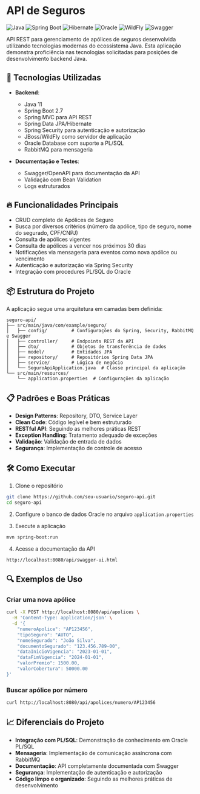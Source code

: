 # API de Seguros

![Java](https://img.shields.io/badge/Java-11-orange)
![Spring Boot](https://img.shields.io/badge/Spring%20Boot-2.7-brightgreen)
![Hibernate](https://img.shields.io/badge/Hibernate-JPA-blue)
![Oracle](https://img.shields.io/badge/Oracle-Database-red)
![WildFly](https://img.shields.io/badge/WildFly-26-orange)
![Swagger](https://img.shields.io/badge/Swagger-API%20Docs-green)

API REST para gerenciamento de apólices de seguros desenvolvida utilizando tecnologias modernas do ecossistema Java. Esta aplicação demonstra proficiência nas tecnologias solicitadas para posições de desenvolvimento backend Java.

## 🚀 Tecnologias Utilizadas

- **Backend**:
  - Java 11
  - Spring Boot 2.7
  - Spring MVC para API REST
  - Spring Data JPA/Hibernate
  - Spring Security para autenticação e autorização
  - JBoss/WildFly como servidor de aplicação
  - Oracle Database com suporte a PL/SQL
  - RabbitMQ para mensageria

- **Documentação e Testes**:
  - Swagger/OpenAPI para documentação da API
  - Validação com Bean Validation
  - Logs estruturados

## 🔥 Funcionalidades Principais

- CRUD completo de Apólices de Seguro
- Busca por diversos critérios (número da apólice, tipo de seguro, nome do segurado, CPF/CNPJ)
- Consulta de apólices vigentes
- Consulta de apólices a vencer nos próximos 30 dias
- Notificações via mensageria para eventos como nova apólice ou vencimento
- Autenticação e autorização via Spring Security
- Integração com procedures PL/SQL do Oracle

## 📦 Estrutura do Projeto

A aplicação segue uma arquitetura em camadas bem definida:

```
seguro-api/
├── src/main/java/com/example/seguro/
│   ├── config/         # Configurações do Spring, Security, RabbitMQ e Swagger
│   ├── controller/     # Endpoints REST da API
│   ├── dto/            # Objetos de transferência de dados
│   ├── model/          # Entidades JPA
│   ├── repository/     # Repositórios Spring Data JPA
│   ├── service/        # Lógica de negócio
│   └── SeguroApiApplication.java  # Classe principal da aplicação
└── src/main/resources/
    └── application.properties  # Configurações da aplicação
```

## 📋 Padrões e Boas Práticas

- **Design Patterns**: Repository, DTO, Service Layer
- **Clean Code**: Código legível e bem estruturado
- **RESTful API**: Seguindo as melhores práticas REST
- **Exception Handling**: Tratamento adequado de exceções
- **Validação**: Validação de entrada de dados
- **Segurança**: Implementação de controle de acesso

## 🛠️ Como Executar

1. Clone o repositório
```bash
git clone https://github.com/seu-usuario/seguro-api.git
cd seguro-api
```

2. Configure o banco de dados Oracle no arquivo `application.properties`

3. Execute a aplicação
```bash
mvn spring-boot:run
```

4. Acesse a documentação da API
```
http://localhost:8080/api/swagger-ui.html
```

## 🔍 Exemplos de Uso

### Criar uma nova apólice

```bash
curl -X POST http://localhost:8080/api/apolices \
  -H 'Content-Type: application/json' \
  -d '{
    "numeroApolice": "AP123456",
    "tipoSeguro": "AUTO",
    "nomeSegurado": "João Silva",
    "documentoSegurado": "123.456.789-00",
    "dataInicioVigencia": "2023-01-01",
    "dataFimVigencia": "2024-01-01",
    "valorPremio": 1500.00,
    "valorCobertura": 50000.00
}'
```

### Buscar apólice por número

```bash
curl http://localhost:8080/api/apolices/numero/AP123456
```

## 📈 Diferenciais do Projeto

- **Integração com PL/SQL**: Demonstração de conhecimento em Oracle PL/SQL
- **Mensageria**: Implementação de comunicação assíncrona com RabbitMQ
- **Documentação**: API completamente documentada com Swagger
- **Segurança**: Implementação de autenticação e autorização
- **Código limpo e organizado**: Seguindo as melhores práticas de desenvolvimento

